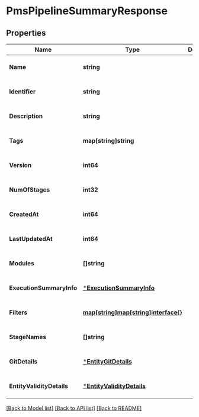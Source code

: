 # PmsPipelineSummaryResponse

## Properties
Name | Type | Description | Notes
------------ | ------------- | ------------- | -------------
**Name** | **string** |  | [optional] [default to null]
**Identifier** | **string** |  | [optional] [default to null]
**Description** | **string** |  | [optional] [default to null]
**Tags** | **map[string]string** |  | [optional] [default to null]
**Version** | **int64** |  | [optional] [default to null]
**NumOfStages** | **int32** |  | [optional] [default to null]
**CreatedAt** | **int64** |  | [optional] [default to null]
**LastUpdatedAt** | **int64** |  | [optional] [default to null]
**Modules** | **[]string** |  | [optional] [default to null]
**ExecutionSummaryInfo** | [***ExecutionSummaryInfo**](ExecutionSummaryInfo.md) |  | [optional] [default to null]
**Filters** | [**map[string]map[string]interface{}**](map.md) |  | [optional] [default to null]
**StageNames** | **[]string** |  | [optional] [default to null]
**GitDetails** | [***EntityGitDetails**](EntityGitDetails.md) |  | [optional] [default to null]
**EntityValidityDetails** | [***EntityValidityDetails**](EntityValidityDetails.md) |  | [optional] [default to null]

[[Back to Model list]](../README.md#documentation-for-models) [[Back to API list]](../README.md#documentation-for-api-endpoints) [[Back to README]](../README.md)

